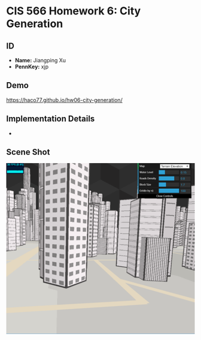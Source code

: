 # CIS 566 Homework 6: City Generation

## ID
 - __Name:__ Jiangping Xu
 - __PennKey:__ xjp

Demo
---------
https://haco77.github.io/hw06-city-generation/

Implementation Details
----------
-    

Scene Shot
---------
![](shot.png)